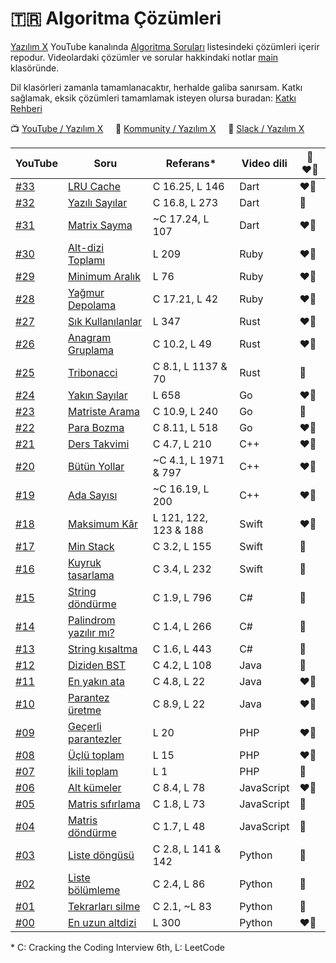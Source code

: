 # :tr: Algoritma Çözümleri

[Yazılım X](https://www.youtube.com/channel/UCnhVJoxA9HmXueWGUapIhXg) YouTube kanalında [Algoritma Soruları](https://youtube.com/playlist?list=PL_GKt2iGS83sST66_u58JLv83c1YaLLh4) listesindeki çözümleri içerir repodur. Videolardaki çözümler ve sorular hakkindaki notlar [main](./main/) klasöründe.

Dil klasörleri zamanla tamamlanacaktır, herhalde galiba sanırsam. Katkı sağlamak, eksik çözümleri tamamlamak isteyen olursa buradan: [Katkı Rehberi](./Contribution.md)

:tv: [YouTube / Yazılım X](https://www.youtube.com/channel/UCnhVJoxA9HmXueWGUapIhXg) &nbsp;&nbsp;&nbsp; :gem: [Kommunity / Yazılım X](https://kommunity.com/yazilimx) &nbsp;&nbsp;&nbsp; :mushroom: [Slack / Yazılım X](https://join.slack.com/t/yazilimx/shared_invite/zt-zixuqdyf-iyB9ZeyBDl9Co99Q8bXlRw)

| YouTube                             | Soru                                                      | Referans\*            | Video dili | 💚 ❤️‍🔥 |
| ----------------------------------- | --------------------------------------------------------- | --------------------- | ---------- | ----- |
| [#33](https://youtu.be/LnNCHmEyi6U) | [LRU Cache](main/Q33_LRU_cache/)                          | C 16.25, L 146        | Dart       | ❤️‍🔥    |
| [#32](https://youtu.be/MQlC7cP82JA) | [Yazılı Sayılar](main/Q32_int_words/)                     | C 16.8, L 273         | Dart       | 💚    |
| [#31](https://youtu.be/d6_33Vuhtu8) | [Matrix Sayma](main/Q31_submatrix_count/)                 | ~C 17.24, L 107       | Dart       | ❤️‍🔥    |
| [#30](https://youtu.be/d6FnyukoDrU) | [Alt-dizi Toplamı](main/Q30_subarray_sum/)                | L 209                 | Ruby       | ❤️‍🔥    |
| [#29](https://youtu.be/Ut1XPGCs-9Y) | [Minimum Aralık](main/Q29_minimum_substring/)             | L 76                  | Ruby       | ❤️‍🔥    |
| [#28](https://youtu.be/fYSBm8yksPY) | [Yağmur Depolama](main/Q28_rain_trap/)                    | C 17.21, L 42         | Ruby       | ❤️‍🔥    |
| [#27](https://youtu.be/oFYV1L-tdhw) | [Sık Kullanılanlar](main/Q27_frequent_elements/)          | L 347                 | Rust       | ❤️‍🔥    |
| [#26](https://youtu.be/8avOdnz5U7s) | [Anagram Gruplama](main/Q26_group_anagrams/)              | C 10.2, L 49          | Rust       | ❤️‍🔥    |
| [#25](https://youtu.be/9b18IsTmq2A) | [Tribonacci](main/Q25_tribonacci/)                        | C 8.1, L 1137 & 70    | Rust       | 💚    |
| [#24](https://youtu.be/dyvVTubpFu4) | [Yakın Sayılar](main/Q24_closest_numbers/)                | L 658                 | Go         | ❤️‍🔥    |
| [#23](https://youtu.be/YMV99Kq5gh4) | [Matriste Arama](main/Q23_matrix_search/)                 | C 10.9, L 240         | Go         | 💚    |
| [#22](https://youtu.be/vCbA7reN7Ug) | [Para Bozma](main/Q22_coin_change/)                       | C 8.11, L 518         | Go         | ❤️‍🔥    |
| [#21](https://youtu.be/cC-nKxuD4H0) | [Ders Takvimi](main/Q21_course_schedule/)                 | C 4.7, L 210          | C++        | ❤️‍🔥    |
| [#20](https://youtu.be/8eQiLP3HCos) | [Bütün Yollar](main/Q20_all_routes/)                      | ~C 4.1, L 1971 & 797  | C++        | ❤️‍🔥    |
| [#19](https://youtu.be/D6O4ZGDUEx4) | [Ada Sayısı](main/Q19_islands_number/)                    | ~C 16.19, L 200       | C++        | ❤️‍🔥    |
| [#18](https://youtu.be/GYjZJ34ONcM) | [Maksimum Kâr](main/Q18_max_profit/)                      | L 121, 122, 123 & 188 | Swift      | ❤️‍🔥    |
| [#17](https://youtu.be/NQW9OsxZFBo) | [Min Stack](main/Q17_min_stack/)                          | C 3.2, L 155          | Swift      | 💚    |
| [#16](https://youtu.be/pGD_VbLaAaA) | [Kuyruk tasarlama](main/Q16_queue_stacks/)                | C 3.4, L 232          | Swift      | 💚    |
| [#15](https://youtu.be/-vKEUpch5m8) | [String döndürme](main/Q15_string_rotation/)              | C 1.9, L 796          | C#         | 💚    |
| [#14](https://youtu.be/eRLfUQ5kOZY) | [Palindrom yazılır mı?](main/Q14_palindrome_permutation/) | C 1.4, L 266          | C#         | 💚    |
| [#13](https://youtu.be/AbPXktJfi6E) | [String kısaltma](main/Q13_string_compression/)           | C 1.6, L 443          | C#         | 💚    |
| [#12](https://youtu.be/uLCfh_AjW6U) | [Diziden BST](main/Q12_minimal_tree/)                     | C 4.2, L 108          | Java       | 💚    |
| [#11](https://youtu.be/BQ-xrTFpa98) | [En yakın ata](main/Q11_lowest_ancestor/)                 | C 4.8, L 22           | Java       | ❤️‍🔥    |
| [#10](https://youtu.be/jcMVX1_iJHc) | [Parantez üretme](main/Q10_generate_parens/)              | C 8.9, L 22           | Java       | ❤️‍🔥    |
| [#09](https://youtu.be/1deW3bxwWw4) | [Geçerli parantezler](main/Q09_valid_parens/)             | L 20                  | PHP        | ❤️‍🔥    |
| [#08](https://youtu.be/ThGMFXhqAJk) | [Üçlü toplam](main/Q08_three_sum/)                        | L 15                  | PHP        | ❤️‍🔥    |
| [#07](https://youtu.be/n3_e_Y6Y0eA) | [İkili toplam](main/Q07_two_sum/)                         | L 1                   | PHP        | 💚    |
| [#06](https://youtu.be/wlFlGOssGKs) | [Alt kümeler](main/Q06_all_subsets/)                      | C 8.4, L 78           | JavaScript | ❤️‍🔥    |
| [#05](https://youtu.be/a0YHSnKuhXc) | [Matris sıfırlama](main/Q05_matrix_zeroes/)               | C 1.8, L 73           | JavaScript | 💚    |
| [#04](https://youtu.be/AfMlyhBSEQ0) | [Matris döndürme](main/Q04_rotate_matrix/)                | C 1.7, L 48           | JavaScript | 💚    |
| [#03](https://youtu.be/3aucA8n1qeM) | [Liste döngüsü](main/Q03_list_cycle/)                     | C 2.8, L 141 & 142    | Python     | 💚    |
| [#02](https://youtu.be/2ZCleVkx39E) | [Liste bölümleme](main/Q02_partition_list/)               | C 2.4, L 86           | Python     | 💚    |
| [#01](https://youtu.be/6yway1bD144) | [Tekrarları silme](main/Q01_delete_dups/)                 | C 2.1, ~L 83          | Python     | 💚    |
| [#00](https://youtu.be/e0blPVL3EGE) | [En uzun altdizi](main/Q00_longest_subseq/)               | L 300                 | Python     | ❤️‍🔥    |

\* C: Cracking the Coding Interview 6th, L: LeetCode
